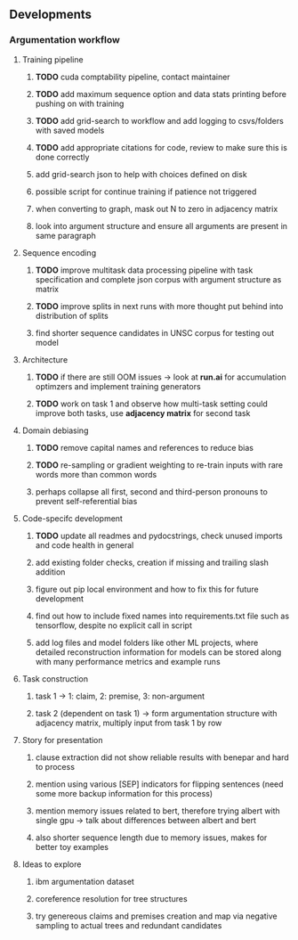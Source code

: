 Developments
------------

### Argumentation workflow

1.  Training pipeline

    1.  **TODO** cuda comptability pipeline, contact
        maintainer

    2.  **TODO** add maximum sequence option and data stats
        printing before pushing on with training

    3.  **TODO** add grid-search to workflow and add logging
        to csvs/folders with saved models

    4.  **TODO** add appropriate citations for code, review
        to make sure this is done correctly

    5.  add grid-search json to help with choices defined on disk

    6.  possible script for continue training if patience not triggered

    7.  when converting to graph, mask out N to zero in adjacency matrix

    8.  look into argument structure and ensure all arguments are
        present in same paragraph

2.  Sequence encoding

    1.  **TODO** improve multitask data processing pipeline
        with task specification and complete json corpus with argument
        structure as matrix

    2.  **TODO** improve splits in next runs with more
        thought put behind into distribution of splits

    3.  find shorter sequence candidates in UNSC corpus for testing out
        model

3.  Architecture

    1.  **TODO** if there are still OOM issues -\> look at
        **run.ai** for accumulation optimzers and implement training
        generators

    2.  **TODO** work on task 1 and observe how multi-task
        setting could improve both tasks, use **adjacency matrix** for
        second task

4.  Domain debiasing

    1.  **TODO** remove capital names and references to
        reduce bias

    2.  **TODO** re-sampling or gradient weighting to
        re-train inputs with rare words more than common words

    3.  perhaps collapse all first, second and third-person pronouns to
        prevent self-referential bias

5.  Code-specifc development

    1.  **TODO** update all readmes and pydocstrings, check
        unused imports and code health in general

    2.  add existing folder checks, creation if missing and trailing
        slash addition

    3.  figure out pip local environment and how to fix this for future
        development

    4.  find out how to include fixed names into requirements.txt file
        such as tensorflow, despite no explicit call in script

    5.  add log files and model folders like other ML projects, where
        detailed reconstruction information for models can be stored
        along with many performance metrics and example runs

6.  Task construction

    1.  task 1 -\> 1: claim, 2: premise, 3: non-argument

    2.  task 2 (dependent on task 1) -\> form argumentation structure
        with adjacency matrix, multiply input from task 1 by row

7.  Story for presentation

    1.  clause extraction did not show reliable results with benepar and
        hard to process

    2.  mention using various \[SEP\] indicators for flipping sentences
        (need some more backup information for this process)

    3.  mention memory issues related to bert, therefore trying albert
        with single gpu -\> talk about differences between albert and
        bert

    4.  also shorter sequence length due to memory issues, makes for
        better toy examples

8.  Ideas to explore

    1.  ibm argumentation dataset

    2.  coreference resolution for tree structures

    3.  try genereous claims and premises creation and map via negative
        sampling to actual trees and redundant candidates

